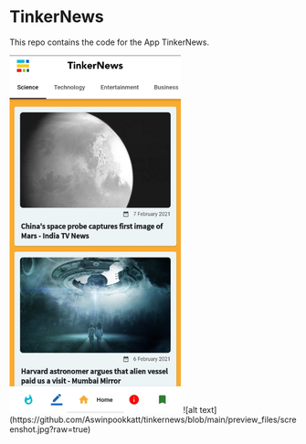 # TinkerNews
This repo contains the code for the  App TinkerNews.


<img src="https://github.com/Aswinpookkatt/tinkernews/blob/main/preview_files/screenshot.jpg" width="300" /> 
![alt text](https://github.com/Aswinpookkatt/tinkernews/blob/main/preview_files/screenshot.jpg?raw=true)
